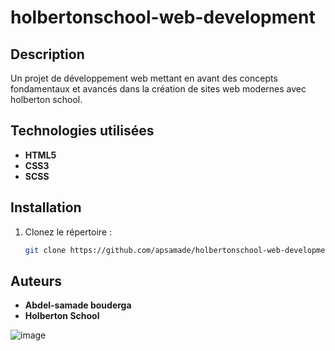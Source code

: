 # holbertonschool-web-development

## Description
Un projet de développement web mettant en avant des concepts fondamentaux et avancés dans la création de sites web modernes avec holberton school.

## Technologies utilisées
- **HTML5**
- **CSS3**
- **SCSS**

## Installation
1. Clonez le répertoire :
   ```bash
   git clone https://github.com/apsamade/holbertonschool-web-development.git
   ```


## Auteurs
- **Abdel-samade bouderga**
- **Holberton School**

![image](https://github.com/user-attachments/assets/889eb877-287e-488c-8bb1-8ce52a33ec87)
